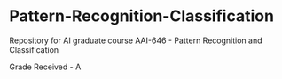 # Pattern-Recognition-Classification
Repository for AI graduate course AAI-646 - Pattern Recognition and Classification

Grade Received - A
